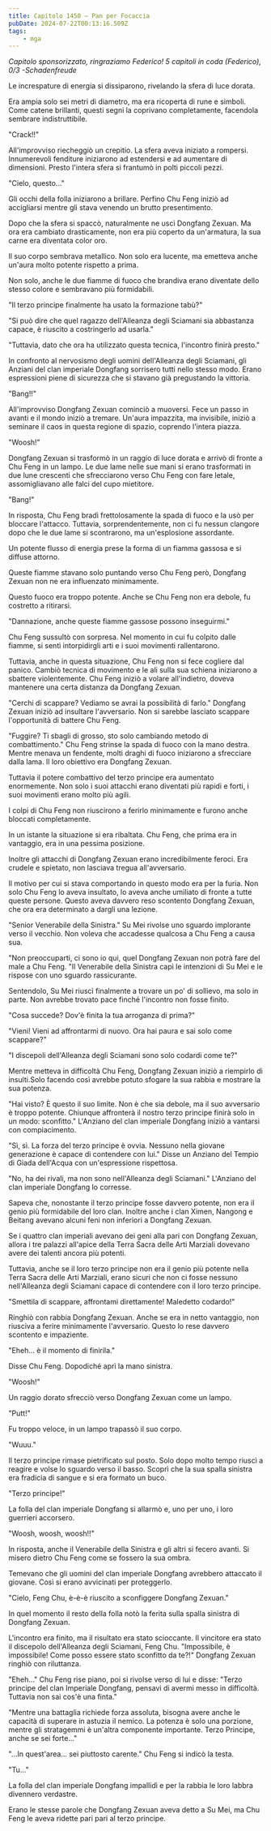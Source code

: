 ```yaml
---
title: Capitolo 1450 – Pan per Focaccia
pubDate: 2024-07-22T00:13:16.509Z
tags:
    - mga
---
```



<em>Capitolo sponsorizzato, ringraziamo Federico!
5 capitoli in coda (Federico), 0/3
-Schadenfreude</em>


Le increspature di energia si dissiparono, rivelando la sfera di luce dorata.


Era ampia solo sei metri di diametro, ma era ricoperta di rune e simboli. Come catene brillanti, questi segni la coprivano completamente, facendola sembrare indistruttibile.


"Crack!!"


All'improvviso riecheggiò un crepitio. La sfera aveva iniziato a rompersi. Innumerevoli fenditure iniziarono ad estendersi e ad aumentare di dimensioni. Presto l'intera sfera si frantumò in polti piccoli pezzi.


"Cielo, questo..."


Gli occhi della folla iniziarono a brillare. Perfino Chu Feng iniziò ad accigliarsi mentre gli stava venendo un brutto presentimento.


Dopo che la sfera si spaccò, naturalmente ne uscì Dongfang Zexuan. Ma ora era cambiato drasticamente, non era più coperto da un'armatura, la sua carne era diventata color oro.


Il suo corpo sembrava metallico. Non solo era lucente, ma emetteva anche un'aura molto potente rispetto a prima.


Non solo, anche le due fiamme di fuoco che brandiva erano diventate dello stesso colore e sembravano più formidabili.


"Il terzo principe finalmente ha usato la formazione tabù?"


"Si può dire che quel ragazzo dell'Alleanza degli Sciamani sia abbastanza capace, è riuscito a costringerlo ad usarla."


"Tuttavia, dato che ora ha utilizzato questa tecnica, l'incontro finirà presto."


In confronto al nervosismo degli uomini dell'Alleanza degli Sciamani, gli Anziani del clan imperiale Dongfang sorrisero tutti nello stesso modo. Erano espressioni piene di sicurezza che si stavano già pregustando la vittoria.


"Bang!!"


All'improvviso Dongfang Zexuan cominciò a muoversi. Fece un passo in avanti e il mondo iniziò a tremare. Un'aura impazzita, ma invisibile, iniziò a seminare il caos in questa regione di spazio, coprendo l'intera piazza.


"Woosh!"


Dongfang Zexuan si trasformò in un raggio di luce dorata e arrivò di fronte a Chu Feng in un lampo. Le due lame nelle sue mani si erano trasformati in due lune crescenti che sfrecciarono verso Chu Feng con fare letale, assomigliavano alle falci del cupo mietitore.


"Bang!"


In risposta, Chu Feng bradì frettolosamente la spada di fuoco e la usò per bloccare l'attacco. Tuttavia, sorprendentemente, non ci fu nessun clangore dopo che le due lame si scontrarono, ma un'esplosione assordante.


Un potente flusso di energia prese la forma di un fiamma gassosa e si diffuse attorno.


Queste fiamme stavano solo puntando verso Chu Feng però, Dongfang Zexuan non ne era influenzato minimamente.


Questo fuoco era troppo potente. Anche se Chu Feng non era debole, fu costretto a ritirarsi.


"Dannazione, anche queste fiamme gassose possono inseguirmi."


Chu Feng sussultò con sorpresa. Nel momento in cui fu colpito dalle fiamme, si sentì intorpidirgli arti e i suoi movimenti rallentarono.


Tuttavia, anche in questa situazione, Chu Feng non si fece cogliere dal panico. Cambiò tecnica di movimento e le ali sulla sua schiena iniziarono a sbattere violentemente. Chu Feng iniziò a volare all'indietro, doveva mantenere una certa distanza da Dongfang Zexuan.


"Cerchi di scappare? Vediamo se avrai la possibilità di farlo." Dongfang Zexuan iniziò ad insultare l'avversario. Non si sarebbe lasciato scappare l'opportunità di battere Chu Feng.


"Fuggire? Ti sbagli di grosso, sto solo cambiando metodo di combattimento." Chu Feng strinse la spada di fuoco con la mano destra. Mentre menava un fendente, molti draghi di fuoco iniziarono a sfrecciare dalla lama. Il loro obiettivo era Dongfang Zexuan.


Tuttavia il potere combattivo del terzo principe era aumentato enormemente. Non solo i suoi attacchi erano diventati più rapidi e forti, i suoi movimenti erano molto più agili.


I colpi di Chu Feng non riuscirono a ferirlo minimamente e furono anche bloccati completamente.


In un istante la situazione si era ribaltata. Chu Feng, che prima era in vantaggio, era in una pessima posizione.


Inoltre gli attacchi di Dongfang Zexuan erano incredibilmente feroci. Era crudele e spietato, non lasciava tregua all'avversario.


Il motivo per cui si stava comportando in questo modo era per la furia. Non solo Chu Feng lo aveva insultato, lo aveva anche umiliato di fronte a tutte queste persone. Questo aveva davvero reso scontento Dongfang Zexuan, che ora era determinato a dargli una lezione.


"Senior Venerabile della Sinistra." Su Mei rivolse uno sguardo implorante verso il vecchio. Non voleva che accadesse qualcosa a Chu Feng a causa sua.


"Non preoccuparti, ci sono io qui, quel Dongfang Zexuan non potrà fare del male a Chu Feng. "Il Venerabile della Sinistra capì le intenzioni di Su Mei e le rispose con uno sguardo rassicurante.


Sentendolo, Su Mei riuscì finalmente a trovare un po' di sollievo, ma solo in parte. Non avrebbe trovato pace finché l'incontro non fosse finito.


"Cosa succede? Dov'è finita la tua arroganza di prima?"


"Vieni! Vieni ad affrontarmi di nuovo. Ora hai paura e sai solo come scappare?"


"I discepoli dell'Alleanza degli Sciamani sono solo codardi come te?"


Mentre metteva in difficoltà Chu Feng, Dongfang Zexuan iniziò a riempirlo di insulti.Solo facendo così avrebbe potuto sfogare la sua rabbia e mostrare la sua potenza.


"Hai visto? È questo il suo limite. Non è che sia debole, ma il suo avversario è troppo potente. Chiunque affronterà il nostro terzo principe finirà solo in un modo: sconfitto." L'Anziano del clan imperiale Dongfang iniziò a vantarsi con compiacimento.


"Sì, sì. La forza del terzo principe è ovvia. Nessuno nella giovane generazione è capace di contendere con lui." Disse un Anziano del Tempio di Giada dell'Acqua con un'espressione rispettosa.


"No, ha dei rivali, ma non sono nell'Alleanza degli Sciamani." L'Anziano del clan imperiale Dongfang lo corresse.


Sapeva che, nonostante il terzo principe fosse davvero potente, non era il genio più formidabile del loro clan. Inoltre anche i clan Ximen, Nangong e Beitang avevano alcuni feni non inferiori a Dongfang Zexuan.


Se i quattro clan imperiali avevano dei geni alla pari con Dongfang Zexuan, allora i tre palazzi all'apice della Terra Sacra delle Arti Marziali dovevano avere dei talenti ancora più potenti.


Tuttavia, anche se il loro terzo principe non era il genio più potente nella Terra Sacra delle Arti Marziali, erano sicuri che non ci fosse nessuno nell'Alleanza degli Sciamani capace di contendere con il loro terzo principe.


"Smettila di scappare, affrontami direttamente! Maledetto codardo!"


Ringhiò con rabbia Dongfang Zexuan. Anche se era in netto vantaggio, non riusciva a ferire minimamente l'avversario. Questo lo rese davvero scontento e impaziente.


"Eheh... è il momento di finirila."


Disse Chu Feng. Dopodiché aprì la mano sinistra.


"Woosh!"


Un raggio dorato sfrecciò verso Dongfang Zexuan come un lampo.


"Putt!"


Fu troppo veloce, in un lampo trapassò il suo corpo.


"Wuuu."


Il terzo principe rimase pietrificato sul posto. Solo dopo molto tempo riuscì a reagire e volse lo sguardo verso il basso. Scoprì che la sua spalla sinistra era fradicia di sangue e si era formato un buco.


"Terzo principe!"


La folla del clan imperiale Dongfang si allarmò e, uno per uno, i loro guerrieri accorsero.


"Woosh, woosh, woosh!!"


In risposta, anche il Venerabile della Sinistra e gli altri si fecero avanti. Si misero dietro Chu Feng come se fossero la sua ombra.


Temevano che gli uomini del clan imperiale Dongfang avrebbero attaccato il giovane. Così si erano avvicinati per proteggerlo.


"Cielo, Feng Chu, è-è-è riuscito a sconfiggere Dongfang Zexuan."


In quel momento il resto della folla notò la ferita sulla spalla sinistra di Dongfang Zexuan.


L'incontro era finito, ma il risultato era stato scioccante. Il vincitore era stato il discepolo dell'Alleanza degli Sciamani, Feng Chu.
"Impossibile, è impossibile! Come posso essere stato sconfitto da te?!" Dongfang Zexuan ringhiò con riluttanza.


"Eheh..." Chu Feng rise piano, poi si rivolse verso di lui e disse: "Terzo principe del clan Imperiale Dongfang, pensavi di avermi messo in difficoltà. Tuttavia non sai cos'è una finta."


"Mentre una battaglia richiede forza assoluta, bisogna avere anche le capacità di superare in astuzia il nemico. La potenza è solo una porzione, mentre gli stratagemmi è un'altra componente importante. Terzo Principe, anche se sei forte..."


"...In quest'area... sei piuttosto carente." Chu Feng si indicò la testa.


"Tu..."


La folla del clan imperiale Dongfang impallidì e per la rabbia le loro labbra divennero verdastre.


Erano le stesse parole che Dongfang Zexuan aveva detto a Su Mei, ma Chu Feng le aveva ridette pari pari al terzo principe.


